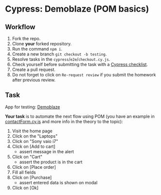 # Cypress: Demoblaze (POM basics)

## Workflow

1. Fork the repo.
1. Clone **your** forked repository.
1. Run the command `npm i`.
1. Create a new branch `git checkout -b testing`.
1. Resolve tasks in the `cypress`/`e2e`/`checkout.cy.js`.
1. Check yourself before submitting the task with a [Cypress checklist](https://mate-academy.github.io/qa-program/checklists/cypress.html).
1. Create a pull request.
1. Do not forget to click on `Re-request review` if you submit the homework after previous review.

## Task

App for testing: [Demoblaze](https://www.demoblaze.com/)

**Your task** is to automate the next flow using POM (you have an example in [contactForm.cy.js](./cypress/e2e/contactForm.cy.js) and more info in the theory to the topic):

1. Visit the home page
1. Click on the "Laptops"
1. Click on "Sony vaio i7"
1. Click on [Add to cart]
   - assert message in the alert
1. Click on "Cart"
   - assert the product is in the cart
1. Click on [Place order]
1. Fill all fields
1. Click on [Purchase]
   - assert entered data is shown on modal
1. Click on [Ok]
